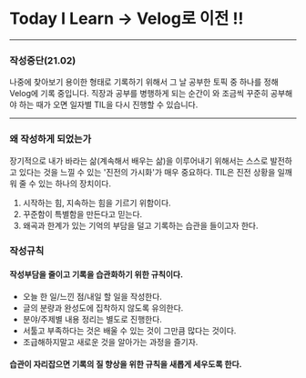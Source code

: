 # Today I Learn -> Velog로 이전 !!
---
### 작성중단(21.02)
나중에 찾아보기 용이한 형태로 기록하기 위해서 그 날 공부한 토픽 중 하나를 정해 Velog에 기록 중입니다.
직장과 공부를 병행하게 되는 순간이 와 조금씩 꾸준히 공부해야 하는 때가 오면 일자별 TIL을 다시 진행할 수 있습니다.







---
### 왜 작성하게 되었는가
장기적으로 내가 바라는 삶(계속해서 배우는 삶)을 이루어내기 위해서는 
스스로 발전하고 있다는 것을 느낄 수 있는 '진전의 가시화'가 매우 중요하다.
TIL은 진전 상황을 일깨워 줄 수 있는 하나의 장치이다.
1. 시작하는 힘, 지속하는 힘을 기르기 위함이다.
2. 꾸준함이 특별함을 만든다고 믿는다.
3. 왜곡과 한계가 있는 기억의 부담을 덜고 기록하는 습관을 들이고자 한다.

### 작성규칙 
#### 작성부담을 줄이고 기록을 습관화하기 위한 규칙이다. 
- 오늘 한 일/느낀 점/내일 할 일을 작성한다.
- 글의 분량과 완성도에 집착하지 않도록 유의한다.
- 분야/주제별 내용 정리는 별도로 진행한다.
- 서툴고 부족하다는 것은 배울 수 있는 것이 그만큼 많다는 것이다. 
- 조급해하지말고 새로운 것을 알아가는 과정을 즐기자.

#### 습관이 자리잡으면 기록의 질 향상을 위한 규칙을 새롭게 세우도록 한다.


